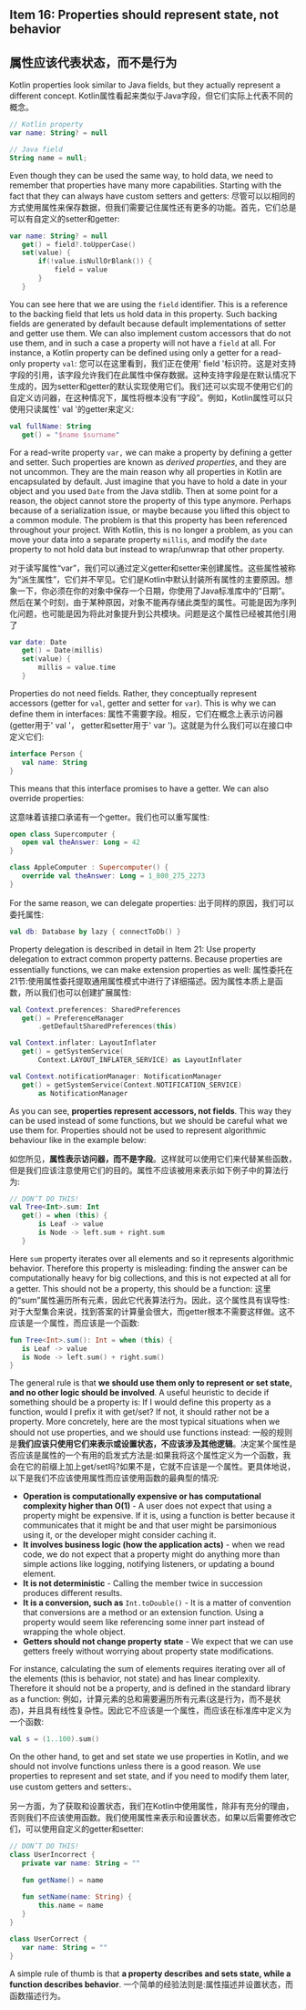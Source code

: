 ## Item 16: Properties should represent state, not behavior
## 属性应该代表状态，而不是行为

Kotlin properties look similar to Java fields, but they actually represent a different concept. 
Kotlin属性看起来类似于Java字段，但它们实际上代表不同的概念。

``` kotlin
// Kotlin property
var name: String? = null

// Java field
String name = null;
```

Even though they can be used the same way, to hold data, we need to remember that properties have many more capabilities. Starting with the fact that they can always have custom setters and getters:
尽管可以以相同的方式使用属性来保存数据，但我们需要记住属性还有更多的功能。首先，它们总是可以有自定义的setter和getter:

``` kotlin
var name: String? = null
   get() = field?.toUpperCase()
   set(value) {
       if(!value.isNullOrBlank()) {
           field = value
       }
   }
```

You can see here that we are using the `field` identifier. This is a reference to the backing field that lets us hold data in this property. Such backing fields are generated by default because default implementations of setter and getter use them. We can also implement custom accessors that do not use them, and in such a case a property will not have a `field` at all. For instance, a Kotlin property can be defined using only a getter for a read-only property `val`: 
您可以在这里看到，我们正在使用' field '标识符。这是对支持字段的引用，该字段允许我们在此属性中保存数据。这种支持字段是在默认情况下生成的，因为setter和getter的默认实现使用它们。我们还可以实现不使用它们的自定义访问器，在这种情况下，属性将根本没有“字段”。例如，Kotlin属性可以只使用只读属性' val '的getter来定义:

``` kotlin
val fullName: String
   get() = "$name $surname"
```

For a read-write property `var,` we can make a property by defining a getter and setter. Such properties are known as *derived properties*, and they are not uncommon. They are the main reason why all properties in Kotlin are encapsulated by default. Just imagine that you have to hold a date in your object and you used `Date` from the Java stdlib. Then at some point for a reason, the object cannot store the property of this type anymore. Perhaps because of a serialization issue, or maybe because you lifted this object to a common module. The problem is that this property has been referenced throughout your project. With Kotlin, this is no longer a problem, as you can move your data into a separate property `millis`, and modify the `date` property to not hold data but instead to wrap/unwrap that other property. 

对于读写属性“var”，我们可以通过定义getter和setter来创建属性。这些属性被称为“派生属性”，它们并不罕见。它们是Kotlin中默认封装所有属性的主要原因。想象一下，你必须在你的对象中保存一个日期，你使用了Java标准库中的“日期”。然后在某个时刻，由于某种原因，对象不能再存储此类型的属性。可能是因为序列化问题，也可能是因为将此对象提升到公共模块。问题是这个属性已经被其他引用了

``` kotlin
var date: Date
   get() = Date(millis)
   set(value) {
       millis = value.time
   }
```

Properties do not need fields. Rather, they conceptually represent accessors (getter for `val`, getter and setter for `var`). This is why we can define them in interfaces:
属性不需要字段。相反，它们在概念上表示访问器(getter用于' val '， getter和setter用于' var ')。这就是为什么我们可以在接口中定义它们:

``` kotlin
interface Person {
   val name: String
}
```

This means that this interface promises to have a getter. We can also override properties:

这意味着该接口承诺有一个getter。我们也可以重写属性:

``` kotlin
open class Supercomputer {
   open val theAnswer: Long = 42
}

class AppleComputer : Supercomputer() {
   override val theAnswer: Long = 1_800_275_2273
}
```

For the same reason, we can delegate properties:
出于同样的原因，我们可以委托属性:

``` kotlin
val db: Database by lazy { connectToDb() }
```

Property delegation is described in detail in Item 21: Use property delegation to extract common property patterns. Because properties are essentially functions, we can make extension properties as well:
属性委托在21节:使用属性委托提取通用属性模式中进行了详细描述。因为属性本质上是函数，所以我们也可以创建扩展属性:

``` kotlin
val Context.preferences: SharedPreferences
   get() = PreferenceManager
       .getDefaultSharedPreferences(this)

val Context.inflater: LayoutInflater
   get() = getSystemService(
       Context.LAYOUT_INFLATER_SERVICE) as LayoutInflater

val Context.notificationManager: NotificationManager
   get() = getSystemService(Context.NOTIFICATION_SERVICE) 
       as NotificationManager
```

As you can see, **properties represent accessors, not fields**. This way they can be used instead of some functions, but we should be careful what we use them for. Properties should not be used to represent algorithmic behaviour like in the example below:

如您所见，**属性表示访问器，而不是字段**。这样就可以使用它们来代替某些函数，但是我们应该注意使用它们的目的。属性不应该被用来表示如下例子中的算法行为:

``` kotlin
// DON’T DO THIS!
val Tree<Int>.sum: Int
   get() = when (this) {
       is Leaf -> value
       is Node -> left.sum + right.sum
   }
```

Here `sum` property iterates over all elements and so it represents algorithmic behavior. Therefore this property is misleading: finding the answer can be computationally heavy for big collections, and this is not expected at all for a getter. This should not be a property, this should be a function:
这里的“sum”属性遍历所有元素，因此它代表算法行为。因此，这个属性具有误导性:对于大型集合来说，找到答案的计算量会很大，而getter根本不需要这样做。这不应该是一个属性，而应该是一个函数:

``` kotlin
fun Tree<Int>.sum(): Int = when (this) {
   is Leaf -> value
   is Node -> left.sum() + right.sum()
}
```

The general rule is that **we should use them only to represent or set state, and no other logic should be involved**. A useful heuristic to decide if something should be a property is: If I would define this property as a function, would I prefix it with get/set? If not, it should rather not be a property. More concretely, here are the most typical situations when we should not use properties, and we should use functions instead:
一般的规则是**我们应该只使用它们来表示或设置状态，不应该涉及其他逻辑**。决定某个属性是否应该是属性的一个有用的启发式方法是:如果我将这个属性定义为一个函数，我会在它的前缀上加上get/set吗?如果不是，它就不应该是一个属性。更具体地说，以下是我们不应该使用属性而应该使用函数的最典型的情况:

- **Operation is computationally expensive or has computational complexity higher than O(1)** - A user does not expect that using a property might be expensive. If it is, using a function is better because it communicates that it might be and that user might be parsimonious using it, or the developer might consider caching it.
- **It involves business logic (how the application acts)** - when we read code, we do not expect that a property might do anything more than simple actions like logging, notifying listeners, or updating a bound element. 
- **It is not deterministic** - Calling the member twice in succession produces different results.
- **It is a conversion, such as** `Int.toDouble()` - It is a matter of convention that conversions are a method or an extension function. Using a property would seem like referencing some inner part instead of wrapping the whole object. 
- **Getters should not change property state** - We expect that we can use getters freely without worrying about property state modifications. 

For instance, calculating the sum of elements requires iterating over all of the elements (this is behavior, not state) and has linear complexity. Therefore it should not be a property, and is defined in the standard library as a function:
例如，计算元素的总和需要遍历所有元素(这是行为，而不是状态)，并且具有线性复杂性。因此它不应该是一个属性，而应该在标准库中定义为一个函数:

``` kotlin
val s = (1..100).sum()
```

On the other hand, to get and set state we use properties in Kotlin, and we should not involve functions unless there is a good reason. We use properties to represent and set state, and if you need to modify them later, use custom getters and setters:、

另一方面，为了获取和设置状态，我们在Kotlin中使用属性，除非有充分的理由，否则我们不应该使用函数。我们使用属性来表示和设置状态，如果以后需要修改它们，可以使用自定义的getter和setter:

``` kotlin
// DON’T DO THIS!
class UserIncorrect {
   private var name: String = ""
  
   fun getName() = name
  
   fun setName(name: String) {
       this.name = name
   }
}

class UserCorrect {
   var name: String = ""
}
```

A simple rule of thumb is that **a property describes and sets state, while a function describes behavior**.
一个简单的经验法则是:属性描述并设置状态，而函数描述行为。

